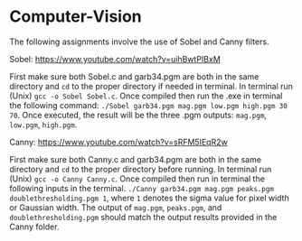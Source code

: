 # Computer-Vision
The following assignments involve the use of Sobel and Canny filters.

Sobel: https://www.youtube.com/watch?v=uihBwtPIBxM

First make sure both Sobel.c and garb34.pgm are both in the same directory and ```cd``` to the proper directory if needed in terminal. In terminal run (Unix) ```gcc -o Sobel Sobel.c```. Once compiled then run the .exe in terminal the following command: ```./Sobel garb34.pgm mag.pgm low.pgm high.pgm 30 70```. Once executed, the result will be the three .pgm outputs: ```mag.pgm```, ```low.pgm```, ```high.pgm```. 


Canny: https://www.youtube.com/watch?v=sRFM5IEqR2w

First make sure both Canny.c and garb34.pgm are both in the same directory and ```cd``` to the proper directory before running. In terminal run (Unix) ```gcc -o Canny Canny.c```. Once compiled then run in terminal the following inputs in the terminal. ```./Canny garb34.pgm mag.pgm peaks.pgm doublethresholding.pgm 1```, where ```1``` denotes the sigma value for pixel width or Gaussian width. The output of ```mag.pgm```, ```peaks.pgm```, and ```doublethresholding.pgm``` should match the output results provided in the Canny folder. 
